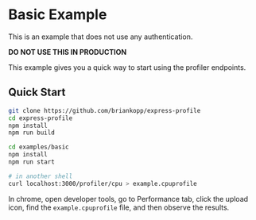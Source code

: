 # Basic Example

This is an example that does not use any authentication.

**DO NOT USE THIS IN PRODUCTION**

This example gives you a quick way to start using the profiler endpoints.

## Quick Start

```sh
git clone https://github.com/briankopp/express-profile
cd express-profile
npm install
npm run build

cd examples/basic
npm install
npm run start

# in another shell
curl localhost:3000/profiler/cpu > example.cpuprofile
```

In chrome, open developer tools, go to Performance tab, click the upload icon,
find the `example.cpuprofile` file, and then observe the results.
